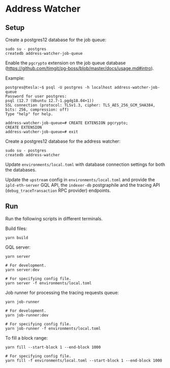 # Address Watcher

## Setup

Create a postgres12 database for the job queue:

```
sudo su - postgres
createdb address-watcher-job-queue
```

Enable the `pgcrypto` extension on the job queue database (https://github.com/timgit/pg-boss/blob/master/docs/usage.md#intro).

Example:

```
postgres@tesla:~$ psql -U postgres -h localhost address-watcher-job-queue
Password for user postgres:
psql (12.7 (Ubuntu 12.7-1.pgdg18.04+1))
SSL connection (protocol: TLSv1.3, cipher: TLS_AES_256_GCM_SHA384, bits: 256, compression: off)
Type "help" for help.

address-watcher-job-queue=# CREATE EXTENSION pgcrypto;
CREATE EXTENSION
address-watcher-job-queue=# exit
```

Create a postgres12 database for the address watcher:

```
sudo su - postgres
createdb address-watcher
```

Update `environments/local.toml` with database connection settings for both the databases.

Update the `upstream` config in `environments/local.toml` and provide the `ipld-eth-server` GQL API, the `indexer-db` postgraphile and the tracing API (`debug_traceTransaction` RPC provider) endpoints.

## Run

Run the following scripts in different terminals.

Build files:

```
yarn build
```

GQL server:

```
yarn server

# For development.
yarn server:dev

# For specifying config file.
yarn server -f environments/local.toml
```

Job runner for processing the tracing requests queue:

```
yarn job-runner

# For development.
yarn job-runner:dev

# For specifying config file.
yarn job-runner -f environments/local.toml
```

To fill a block range:

```
yarn fill --start-block 1 --end-block 1000

# For specifying config file.
yarn fill -f environments/local.toml --start-block 1 --end-block 1000
```
